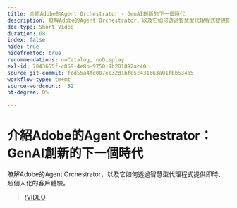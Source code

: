 ```yaml
---
title: 介紹Adobe的Agent Orchestrator - GenAI創新的下一個時代
description: 瞭解Adobe的Agent Orchestrator，以及它如何透過智慧型代理程式提供即時、超個人化的客戶體驗。
doc-type: Short Video
duration: 68
index: false
hide: true
hidefromtoc: true
recommendations: noCatalog, noDisplay
exl-id: 7043655f-c859-4e8b-9750-9b201892ac40
source-git-commit: fcd55a4fd007ec32d1bf05c431663a01fbb534b5
workflow-type: tm+mt
source-wordcount: '52'
ht-degree: 0%

---
```


# 介紹Adobe的Agent Orchestrator：GenAI創新的下一個時代

瞭解Adobe的Agent Orchestrator，以及它如何透過智慧型代理程式提供即時、超個人化的客戶體驗。

<!-- 62_S653_3442539_67_introducing-adobes-agent-orchestrator-the-next-era-of-genai-innovation -->
>[!VIDEO](https://video.tv.adobe.com/v/3458307/?learn=on&enablevpops=true)
